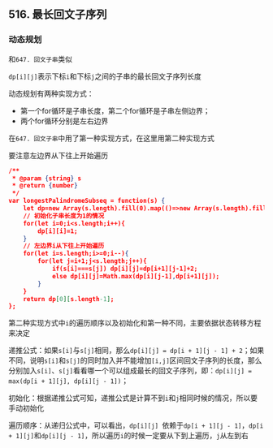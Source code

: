 ## 516. 最长回文子序列

### 动态规划

和`647. 回文子串`类似

`dp[i][j]`表示下标`i`和下标`j`之间的子串的最长回文子序列长度

动态规划有两种实现方式：

* 第一个for循环是子串长度，第二个for循环是子串左侧边界；
* 两个for循环分别是左右边界

在`647. 回文子串`中用了第一种实现方式，在这里用第二种实现方式

要注意左边界从下往上开始遍历

```json
/**
 * @param {string} s
 * @return {number}
 */
var longestPalindromeSubseq = function(s) {
    let dp=new Array(s.length).fill(0).map(()=>new Array(s.length).fill(0));
    // 初始化子串长度为1的情况
    for(let i=0;i<s.length;i++){
        dp[i][i]=1;
    }
    // 左边界i从下往上开始遍历
    for(let i=s.length;i>=0;i--){
        for(let j=i+1;j<s.length;j++){
            if(s[i]===s[j]) dp[i][j]=dp[i+1][j-1]+2;
            else dp[i][j]=Math.max(dp[i][j-1],dp[i+1][j]);
        }
    }
    return dp[0][s.length-1];
};
```

第二种实现方式中`i`的遍历顺序以及初始化和第一种不同，主要依据状态转移方程来决定

递推公式：如果`s[i]`与`s[j]`相同，那么`dp[i][j] = dp[i + 1][j - 1] + 2`；如果不同，说明`s[i]`和`s[j]`的同时加入并不能增加`[i,j]`区间回文子序列的长度，那么分别加入`s[i]`、`s[j]`看看哪一个可以组成最长的回文子序列，即：`dp[i][j] = max(dp[i + 1][j], dp[i][j - 1])`；

初始化：根据递推公式可知，递推公式是计算不到`i`和`j`相同时候的情况，所以要手动初始化

遍历顺序：从递归公式中，可以看出，`dp[i][j] `依赖于`dp[i + 1][j - 1]`，`dp[i + 1][j]`和`dp[i][j - 1]`，所以遍历`i`的时候一定要从下到上遍历，`j`从左到右